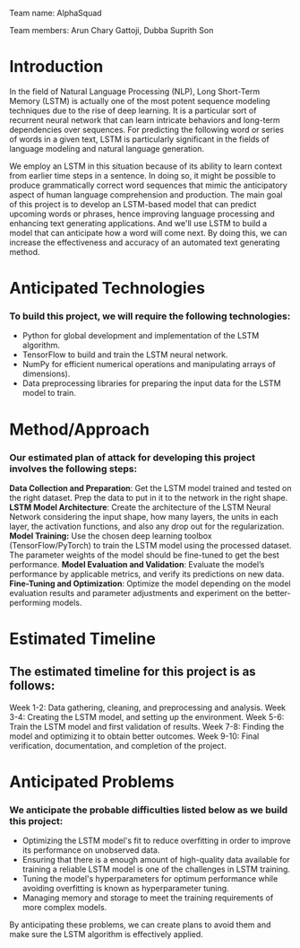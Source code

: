 Team name: AlphaSquad

Team members: Arun Chary Gattoji, Dubba Suprith Son

# Introduction

In the field of Natural Language Processing (NLP), Long Short-Term Memory (LSTM) is actually one of the most potent sequence modeling techniques due to the rise of deep learning. It is a particular sort of recurrent neural network that can learn intricate behaviors and long-term dependencies over sequences. For predicting the following word or series of words in a given text, LSTM is particularly significant in the fields of language modeling and natural language generation.

We employ an LSTM in this situation because of its ability to learn context from earlier time steps in a sentence. In doing so, it might be possible to produce grammatically correct word sequences that mimic the anticipatory aspect of human language comprehension and production. The main goal of this project is to develop an LSTM-based model that can predict upcoming words or phrases, hence improving language processing and enhancing text generating applications. And we'll use LSTM to build a model that can anticipate how a word will come next. By doing this, we can increase the effectiveness and accuracy of an automated text generating method.

# Anticipated Technologies

### To build this project, we will require the following technologies:

- Python for global development and implementation of the LSTM algorithm.
- TensorFlow to build and train the LSTM neural network.
- NumPy for efficient numerical operations and manipulating arrays of dimensions).
- Data preprocessing libraries for preparing the input data for the LSTM model to train.

# Method/Approach

### Our estimated plan of attack for developing this project involves the following steps:

**Data Collection and Preparation**: Get the LSTM model trained and tested on the right dataset. Prep the data to put in it to the network in the right shape.
**LSTM Model Architecture**: Create the architecture of the LSTM Neural Network considering the input shape, how many layers, the units in each layer, the activation functions, and also any drop out for the regularization.
**Model Training:** Use the chosen deep learning toolbox (TensorFlow/PyTorch) to train the LSTM model using the processed dataset. The parameter weights of the model should be fine-tuned to get the best performance.
**Model Evaluation and Validation**: Evaluate the model’s performance by applicable metrics, and verify its predictions on new data.
**Fine-Tuning and Optimization**: Optimize the model depending on the model evaluation results and parameter adjustments and experiment on the better-performing models.

# Estimated Timeline

## The estimated timeline for this project is as follows:

Week 1-2: Data gathering, cleaning, and preprocessing and analysis.
Week 3-4: Creating the LSTM model, and setting up the environment.
Week 5-6: Train the LSTM model and first validation of results.
Week 7-8: Finding the model and optimizing it to obtain better outcomes.
Week 9-10: Final verification, documentation, and completion of the project.

# Anticipated Problems

### We anticipate the probable difficulties listed below as we build this project:

- Optimizing the LSTM model's fit to reduce overfitting in order to improve its performance on unobserved data.
- Ensuring that there is a enough amount of high-quality data available for training a reliable LSTM model is one of the challenges in LSTM training.
- Tuning the model's hyperparameters for optimum performance while avoiding overfitting is known as hyperparameter tuning.
- Managing memory and storage to meet the training requirements of more complex models.

By anticipating these problems, we can create plans to avoid them and make sure the LSTM algorithm is effectively applied.


